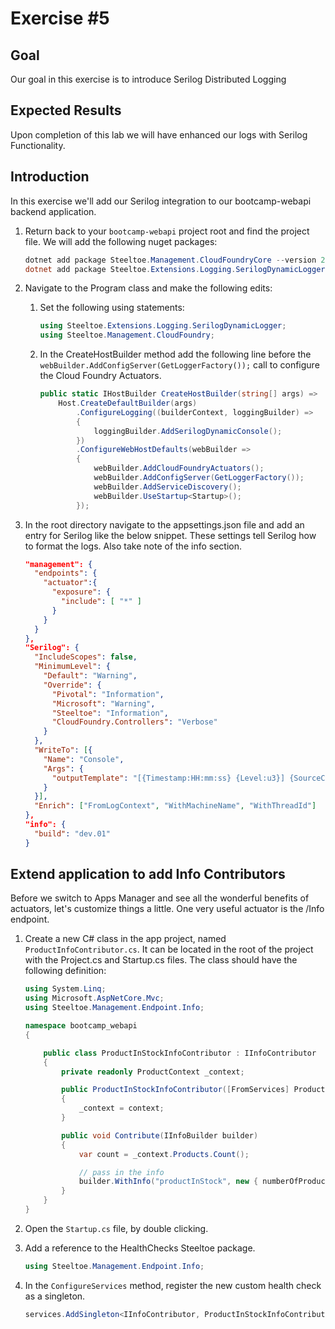 # Exercise #5

## Goal

Our goal in this exercise is to introduce Serilog Distributed Logging

## Expected Results

Upon completion of this lab we will have enhanced our logs with Serilog Functionality.

## Introduction

In this exercise we'll add our Serilog integration to our bootcamp-webapi backend application.

1. Return back to your `bootcamp-webapi` project root and find the project file.  We will add the following nuget packages:

    ```powershell
    dotnet add package Steeltoe.Management.CloudFoundryCore --version 2.4.4
    dotnet add package Steeltoe.Extensions.Logging.SerilogDynamicLogger --version 2.4.4
    ```

2. Navigate to the Program class and make the following edits:

   1. Set the following using statements:

        ```c#
        using Steeltoe.Extensions.Logging.SerilogDynamicLogger;
        using Steeltoe.Management.CloudFoundry;
        ```

   2. In the CreateHostBuilder method add the following line before the `webBuilder.AddConfigServer(GetLoggerFactory());` call to configure the Cloud Foundry Actuators.

        ```c#
        public static IHostBuilder CreateHostBuilder(string[] args) =>
            Host.CreateDefaultBuilder(args)
                .ConfigureLogging((builderContext, loggingBuilder) =>
                {
                    loggingBuilder.AddSerilogDynamicConsole();
                })
                .ConfigureWebHostDefaults(webBuilder =>
                {
                    webBuilder.AddCloudFoundryActuators();
                    webBuilder.AddConfigServer(GetLoggerFactory());
                    webBuilder.AddServiceDiscovery();
                    webBuilder.UseStartup<Startup>();
                });
        ```

3. In the root directory navigate to the appsettings.json file and add an entry for Serilog like the below snippet.  These settings tell Serilog how to format the logs.  Also take note of the info section.

    ```json
    "management": {
      "endpoints": {
        "actuator":{
          "exposure": {
            "include": [ "*" ]
          }
        }
      }
    },
    "Serilog": {
      "IncludeScopes": false,
      "MinimumLevel": {
        "Default": "Warning",
        "Override": {
          "Pivotal": "Information",
          "Microsoft": "Warning",
          "Steeltoe": "Information",
          "CloudFoundry.Controllers": "Verbose"
        }
      },
      "WriteTo": [{
        "Name": "Console",
        "Args": {
          "outputTemplate": "[{Timestamp:HH:mm:ss} {Level:u3}] {SourceContext}: {Properties} {NewLine} {EventId} {Message:lj}{NewLine}{Exception}"
        }
      }],
      "Enrich": ["FromLogContext", "WithMachineName", "WithThreadId"]
    },
    "info": {
      "build": "dev.01"
    }
    ```

## Extend application to add Info Contributors

Before we switch to Apps Manager and see all the wonderful benefits of actuators, let's customize things a little. One very useful actuator is the /Info endpoint.

1. Create a new C# class in the app project, named `ProductInfoContributor.cs`. It can be located in the root of the project with the Project.cs and Startup.cs files.  The class should have the following definition:

    ```cs
    using System.Linq;
    using Microsoft.AspNetCore.Mvc;
    using Steeltoe.Management.Endpoint.Info;

    namespace bootcamp_webapi
    {

        public class ProductInStockInfoContributor : IInfoContributor
        {
            private readonly ProductContext _context;

            public ProductInStockInfoContributor([FromServices] ProductContext context)
            {
                _context = context;
            }

            public void Contribute(IInfoBuilder builder)
            {
                var count = _context.Products.Count();

                // pass in the info
                builder.WithInfo("productInStock", new { numberOfProductsInStock = count });
            }
        }
    }
    ```

2. Open the `Startup.cs` file, by double clicking.

3. Add a reference to the HealthChecks Steeltoe package.

    ```cs
    using Steeltoe.Management.Endpoint.Info;
    ```

4. In the `ConfigureServices` method, register the new custom health check as a singleton.

    ```cs
    services.AddSingleton<IInfoContributor, ProductInStockInfoContributor>();
    ```

